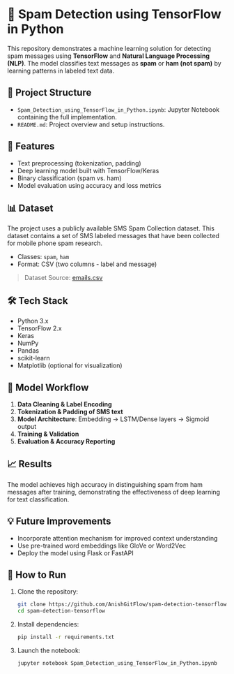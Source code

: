 # 📧 Spam Detection using TensorFlow in Python

This repository demonstrates a machine learning solution for detecting spam messages using **TensorFlow** and **Natural Language Processing (NLP)**. The model classifies text messages as **spam** or **ham (not spam)** by learning patterns in labeled text data.

## 📂 Project Structure

- `Spam_Detection_using_TensorFlow_in_Python.ipynb`: Jupyter Notebook containing the full implementation.
- `README.md`: Project overview and setup instructions.

## 🚀 Features

- Text preprocessing (tokenization, padding)
- Deep learning model built with TensorFlow/Keras
- Binary classification (spam vs. ham)
- Model evaluation using accuracy and loss metrics

## 📊 Dataset

The project uses a publicly available SMS Spam Collection dataset. This dataset contains a set of SMS labeled messages that have been collected for mobile phone spam research.

- Classes: `spam`, `ham`
- Format: CSV (two columns - label and message)

> Dataset Source: [emails.csv](https://github.com/AnishGitFlow/NLP-MiniProject-SpamDetection/blob/main/emails.csv)

## 🛠️ Tech Stack

- Python 3.x
- TensorFlow 2.x
- Keras
- NumPy
- Pandas
- scikit-learn
- Matplotlib (optional for visualization)

## 🧪 Model Workflow

1. **Data Cleaning & Label Encoding**
2. **Tokenization & Padding of SMS text**
3. **Model Architecture**: Embedding → LSTM/Dense layers → Sigmoid output
4. **Training & Validation**
5. **Evaluation & Accuracy Reporting**

## 📈 Results

The model achieves high accuracy in distinguishing spam from ham messages after training, demonstrating the effectiveness of deep learning for text classification.

## 💡 Future Improvements

- Incorporate attention mechanism for improved context understanding
- Use pre-trained word embeddings like GloVe or Word2Vec
- Deploy the model using Flask or FastAPI

## 📌 How to Run

1. Clone the repository:
   ```bash
   git clone https://github.com/AnishGitFlow/spam-detection-tensorflow.git
   cd spam-detection-tensorflow
   ```

2. Install dependencies:
   ```bash
   pip install -r requirements.txt
   ```

3. Launch the notebook:
   ```bash
   jupyter notebook Spam_Detection_using_TensorFlow_in_Python.ipynb
   ```
